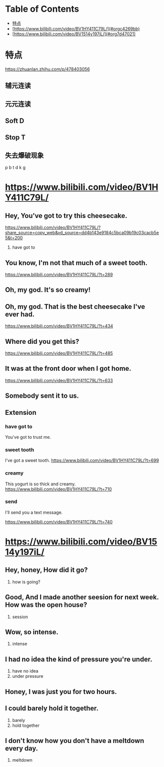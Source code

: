
# Table of Contents

-   [特点](#org7cbf750)
-   [https://www.bilibili.com/video/BV1HY411C79L/](#orgc4269bb)
-   [https://www.bilibili.com/video/BV1514y197iL/](#org7d47021)



<a id="org7cbf750"></a>

# 特点

<https://zhuanlan.zhihu.com/p/478403056>


## 辅元连读


## 元元连读


## Soft D


## Stop T


## 失去爆破现象

p b t d k g


<a id="orgc4269bb"></a>

# <https://www.bilibili.com/video/BV1HY411C79L/>


## Hey, You've got to try this cheesecake.

<https://www.bilibili.com/video/BV1HY411C79L/?share_source=copy_web&vd_source=dd4b143e9184c5bca09b19c03cacb5e5&t=200>

1.  have got to


## You know, I'm not that much of a sweet tooth.

<https://www.bilibili.com/video/BV1HY411C79L/?t=289>


## Oh, my god. It's so creamy!


## Oh, my god. That is the best cheesecake I've ever had.

<https://www.bilibili.com/video/BV1HY411C79L/?t=434>


## Where did you get this?

<https://www.bilibili.com/video/BV1HY411C79L/?t=485>


## It was at the front door when I got home.

<https://www.bilibili.com/video/BV1HY411C79L/?t=633>


## Somebody sent it to us.


## Extension


### have got to

You've got to trust me.


### sweet tooth

I've got a sweet tooth.
<https://www.bilibili.com/video/BV1HY411C79L/?t=699>


### creamy

This yogurt is so thick and creamy.
<https://www.bilibili.com/video/BV1HY411C79L/?t=710>


### send

I'll send you a text message.

<https://www.bilibili.com/video/BV1HY411C79L/?t=740>


<a id="org7d47021"></a>

# <https://www.bilibili.com/video/BV1514y197iL/>


## Hey, honey, How did it go?

1.  how is going?


## Good, And I made another seesion for next week. How was the open house?

1.  session


## Wow, so intense.

1.  intense


## I had no idea the kind of pressure you're under.

1.  have no idea
2.  under pressure


## Honey, I was just you for two hours.


## I could barely hold it together.

1.  barely
2.  hold together


## I don't know how you don't have a meltdown every day.

1.  meltdown

